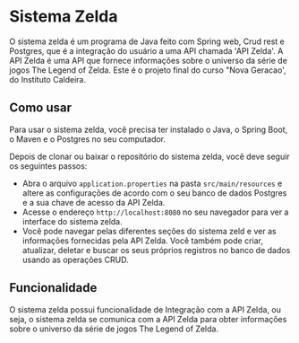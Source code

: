 # Sistema Zelda

O sistema zelda é um programa de Java feito com Spring web, Crud rest e Postgres, que é a integração do usuário a uma API chamada 'API Zelda'. A API Zelda é uma API que fornece informações sobre o universo da série de jogos The Legend of Zelda. Este é o projeto final do curso "Nova Geracao', do Instituto Caldeira.

## Como usar

Para usar o sistema zelda, você precisa ter instalado o Java, o Spring Boot, o Maven e o Postgres no seu computador. 

Depois de clonar ou baixar o repositório do sistema zelda, você deve seguir os seguintes passos:

- Abra o arquivo `application.properties` na pasta `src/main/resources` e altere as configurações de acordo com o seu banco de dados Postgres e a sua chave de acesso da API Zelda.
- Acesse o endereço `http://localhost:8080` no seu navegador para ver a interface do sistema zelda.
- Você pode navegar pelas diferentes seções do sistema zeld e ver as informações fornecidas pela API Zelda. Você também pode criar, atualizar, deletar e buscar os seus próprios registros no banco de dados usando as operações CRUD.

## Funcionalidade

O sistema zelda possui funcionalidade de Integração com a API Zelda, ou seja, o sistema zelda se comunica com a API Zelda para obter informações sobre o universo da série de jogos The Legend of Zelda. 
